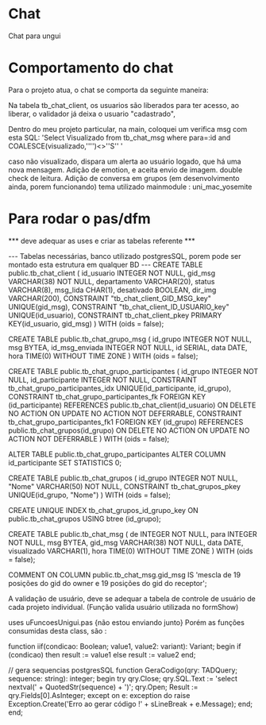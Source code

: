 # Chat
Chat para ungui


# Comportamento do chat
Para o projeto atua, o chat se comporta da seguinte maneira:

Na tabela tb_chat_client, os usuarios são liberados para ter acesso, ao liberar, o validador já deixa o usuario "cadastrado",

Dentro do meu projeto particular, na main, coloquei um verifica msg com esta SQL: 'Select Visualizado from tb_chat_msg where para=:id and COALESCE(visualizado,'''')<>''S'' '

caso não visualizado, dispara um alerta ao usuário logado, que há uma nova mensagem.
Adição de emotion, e aceita envio de imagem.
double check de leitura.
Adição de conversa em grupos (em desenvolvimento ainda, porem funcionando)
tema utilizado mainmodule : uni_mac_yosemite


# Para rodar o pas/dfm
*** deve adequar as uses e criar as tabelas referente ***

--- Tabelas necessárias, banco utilizado postgresSQL, porem pode ser montado esta estrutura em qualquer BD ---
CREATE TABLE public.tb_chat_client ( id_usuario INTEGER NOT NULL, gid_msg VARCHAR(38) NOT NULL, departamento VARCHAR(20), status VARCHAR(8), msg_lida CHAR(1), desativado BOOLEAN, dir_img VARCHAR(200), CONSTRAINT "tb_chat_client_GID_MSG_key" UNIQUE(gid_msg), CONSTRAINT "tb_chat_client_ID_USUARIO_key" UNIQUE(id_usuario), CONSTRAINT tb_chat_client_pkey PRIMARY KEY(id_usuario, gid_msg) ) WITH (oids = false);

CREATE TABLE public.tb_chat_grupo_msg ( id_grupo INTEGER NOT NULL, msg BYTEA, id_msg_enviada INTEGER NOT NULL, id SERIAL, data DATE, hora TIME(0) WITHOUT TIME ZONE ) WITH (oids = false);

CREATE TABLE public.tb_chat_grupo_participantes ( id_grupo INTEGER NOT NULL, id_participante INTEGER NOT NULL, CONSTRAINT tb_chat_grupo_participantes_idx UNIQUE(id_participante, id_grupo), CONSTRAINT tb_chat_grupo_participantes_fk FOREIGN KEY (id_participante) REFERENCES public.tb_chat_client(id_usuario) ON DELETE NO ACTION ON UPDATE NO ACTION NOT DEFERRABLE, CONSTRAINT tb_chat_grupo_participantes_fk1 FOREIGN KEY (id_grupo) REFERENCES public.tb_chat_grupos(id_grupo) ON DELETE NO ACTION ON UPDATE NO ACTION NOT DEFERRABLE ) WITH (oids = false);

ALTER TABLE public.tb_chat_grupo_participantes ALTER COLUMN id_participante SET STATISTICS 0;

CREATE TABLE public.tb_chat_grupos ( id_grupo INTEGER NOT NULL, "Nome" VARCHAR(50) NOT NULL, CONSTRAINT tb_chat_grupos_pkey UNIQUE(id_grupo, "Nome") ) WITH (oids = false);

CREATE UNIQUE INDEX tb_chat_grupos_id_grupo_key ON public.tb_chat_grupos USING btree (id_grupo);

CREATE TABLE public.tb_chat_msg ( de INTEGER NOT NULL, para INTEGER NOT NULL, msg BYTEA, gid_msg VARCHAR(38) NOT NULL, data DATE, visualizado VARCHAR(1), hora TIME(0) WITHOUT TIME ZONE ) WITH (oids = false);

COMMENT ON COLUMN public.tb_chat_msg.gid_msg IS 'mescla de 19 posições do gid do owner e 19 posições do gid do receptor';

A validação de usuário, deve se adequar a tabela de controle de usuário de cada projeto individual. (Função valida usuário utilizada no formShow)

uses uFuncoesUnigui.pas {não estou enviando junto} Porém as funções consumidas desta class, são :

function iif(condicao: Boolean; value1, value2: variant): Variant; begin if (condicao) then result := value1 else result := value2 end;

// gera sequencias postgresSQL function GeraCodigo(qry: TADQuery; sequence: string): integer; begin try qry.Close; qry.SQL.Text := 'select nextval(' + QuotedStr(sequence) + ')'; qry.Open; Result := qry.Fields[0].AsInteger; except on e: exception do raise Exception.Create('Erro ao gerar código !' + sLineBreak + e.Message); end; end;
